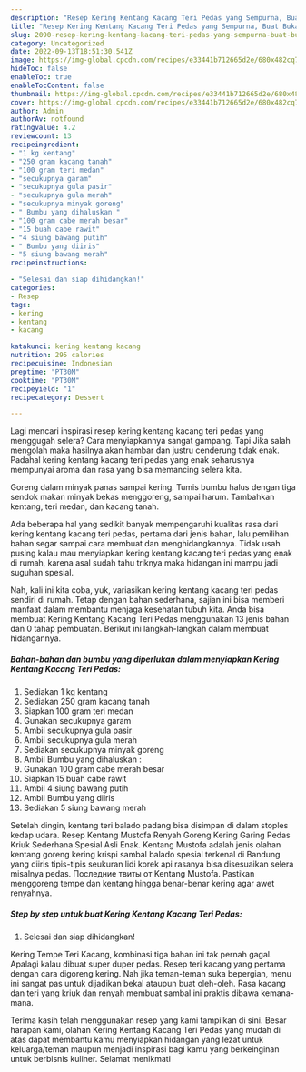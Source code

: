 ```yaml
---
description: "Resep Kering Kentang Kacang Teri Pedas yang Sempurna, Buat Buka Puasa Enak Banget"
title: "Resep Kering Kentang Kacang Teri Pedas yang Sempurna, Buat Buka Puasa Enak Banget"
slug: 2090-resep-kering-kentang-kacang-teri-pedas-yang-sempurna-buat-buka-puasa-enak-banget
category: Uncategorized
date: 2022-09-13T18:51:30.541Z
image: https://img-global.cpcdn.com/recipes/e33441b712665d2e/680x482cq70/kering-kentang-kacang-teri-pedas-foto-resep-utama.jpg
hideToc: false
enableToc: true
enableTocContent: false
thumbnail: https://img-global.cpcdn.com/recipes/e33441b712665d2e/680x482cq70/kering-kentang-kacang-teri-pedas-foto-resep-utama.jpg
cover: https://img-global.cpcdn.com/recipes/e33441b712665d2e/680x482cq70/kering-kentang-kacang-teri-pedas-foto-resep-utama.jpg
author: Admin
authorAv: notfound
ratingvalue: 4.2
reviewcount: 13
recipeingredient:
- "1 kg kentang"
- "250 gram kacang tanah"
- "100 gram teri medan"
- "secukupnya garam"
- "secukupnya gula pasir"
- "secukupnya gula merah"
- "secukupnya minyak goreng"
- " Bumbu yang dihaluskan "
- "100 gram cabe merah besar"
- "15 buah cabe rawit"
- "4 siung bawang putih"
- " Bumbu yang diiris"
- "5 siung bawang merah"
recipeinstructions:

- "Selesai dan siap dihidangkan!"
categories:
- Resep
tags:
- kering
- kentang
- kacang

katakunci: kering kentang kacang 
nutrition: 295 calories
recipecuisine: Indonesian
preptime: "PT30M"
cooktime: "PT30M"
recipeyield: "1"
recipecategory: Dessert

---
```



Lagi mencari inspirasi resep kering kentang kacang teri pedas yang menggugah selera? Cara menyiapkannya sangat gampang. Tapi Jika salah mengolah maka hasilnya akan hambar dan justru cenderung tidak enak. Padahal kering kentang kacang teri pedas yang enak seharusnya mempunyai aroma dan rasa yang bisa memancing selera kita.


Goreng dalam minyak panas sampai kering. Tumis bumbu halus dengan tiga sendok makan minyak bekas menggoreng, sampai harum. Tambahkan kentang, teri medan, dan kacang tanah.

Ada beberapa hal yang sedikit banyak mempengaruhi kualitas rasa dari kering kentang kacang teri pedas, pertama dari jenis bahan, lalu pemilihan bahan segar sampai cara membuat dan menghidangkannya. Tidak usah pusing kalau mau menyiapkan kering kentang kacang teri pedas yang enak di rumah, karena asal sudah tahu triknya maka hidangan ini mampu jadi suguhan spesial.


Nah, kali ini kita coba, yuk, variasikan kering kentang kacang teri pedas sendiri di rumah. Tetap dengan bahan sederhana, sajian ini bisa memberi manfaat dalam membantu menjaga kesehatan tubuh kita. Anda bisa membuat Kering Kentang Kacang Teri Pedas menggunakan 13 jenis bahan dan 0 tahap pembuatan. Berikut ini langkah-langkah dalam membuat hidangannya.

<!--inarticleads1-->

##### Bahan-bahan dan bumbu yang diperlukan dalam menyiapkan Kering Kentang Kacang Teri Pedas:

1. Sediakan 1 kg kentang
1. Sediakan 250 gram kacang tanah
1. Siapkan 100 gram teri medan
1. Gunakan secukupnya garam
1. Ambil secukupnya gula pasir
1. Ambil secukupnya gula merah
1. Sediakan secukupnya minyak goreng
1. Ambil  Bumbu yang dihaluskan :
1. Gunakan 100 gram cabe merah besar
1. Siapkan 15 buah cabe rawit
1. Ambil 4 siung bawang putih
1. Ambil  Bumbu yang diiris
1. Sediakan 5 siung bawang merah


Setelah dingin, kentang teri balado padang bisa disimpan di dalam stoples kedap udara. Resep Kentang Mustofa Renyah Goreng Kering Garing Pedas Kriuk Sederhana Spesial Asli Enak. Kentang Mustofa adalah jenis olahan kentang goreng kering krispi sambal balado spesial terkenal di Bandung yang diiris tipis-tipis seukuran lidi korek api rasanya bisa disesuaikan selera misalnya pedas. Последние твиты от Kentang Mustofa. Pastikan menggoreng tempe dan kentang hingga benar-benar kering agar awet renyahnya. 

<!--inarticleads2-->

##### Step by step untuk buat Kering Kentang Kacang Teri Pedas:


1. Selesai dan siap dihidangkan!

Kering Tempe Teri Kacang, kombinasi tiga bahan ini tak pernah gagal. Apalagi kalau dibuat super duper pedas. Resep teri kacang yang pertama dengan cara digoreng kering. Nah jika teman-teman suka bepergian, menu ini sangat pas untuk dijadikan bekal ataupun buat oleh-oleh. Rasa kacang dan teri yang kriuk dan renyah membuat sambal ini praktis dibawa kemana-mana. 

Terima kasih telah menggunakan resep yang kami tampilkan di sini. Besar harapan kami, olahan Kering Kentang Kacang Teri Pedas yang mudah di atas dapat membantu kamu menyiapkan hidangan yang lezat untuk keluarga/teman maupun menjadi inspirasi bagi kamu yang berkeinginan untuk berbisnis kuliner. Selamat menikmati
